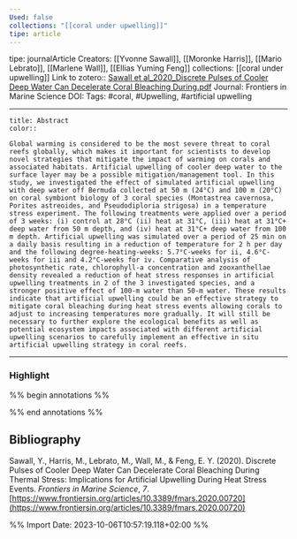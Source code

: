 ```yaml
---
Used: false
collections: "[[coral under upwelling]]"
tipe: article
---
```

tipe: journalArticle
Creators: [[Yvonne Sawall]], [[Moronke Harris]], [[Mario Lebrato]], [[Marlene Wall]], [[Ellias Yuming Feng]]
collections: [[coral under upwelling]]
Link to zotero:: [Sawall et al_2020_Discrete Pulses of Cooler Deep Water Can Decelerate Coral Bleaching During.pdf](zotero://select/library/items/5EN5HLJ5)
Journal: Frontiers in Marine Science
DOI: 
Tags: #coral, #Upwelling, #artificial upwelling

---
```ad-note
title: Abstract
color:: 

Global warming is considered to be the most severe threat to coral reefs globally, which makes it important for scientists to develop novel strategies that mitigate the impact of warming on corals and associated habitats. Artificial upwelling of cooler deep water to the surface layer may be a possible mitigation/management tool. In this study, we investigated the effect of simulated artificial upwelling with deep water off Bermuda collected at 50 m (24°C) and 100 m (20°C) on coral symbiont biology of 3 coral species (Montastrea cavernosa, Porites astreoides, and Pseudodiploria strigosa) in a temperature stress experiment. The following treatments were applied over a period of 3 weeks: (i) control at 28°C (ii) heat at 31°C, (iii) heat at 31°C+ deep water from 50 m depth, and (iv) heat at 31°C+ deep water from 100 m depth. Artificial upwelling was simulated over a period of 25 min on a daily basis resulting in a reduction of temperature for 2 h per day and the following degree-heating-weeks: 5.7°C-weeks for ii, 4.6°C-weeks for iii and 4.2°C-weeks for iv. Comparative analysis of photosynthetic rate, chlorophyll-a concentration and zooxanthellae density revealed a reduction of heat stress responses in artificial upwelling treatments in 2 of the 3 investigated species, and a stronger positive effect of 100-m water than 50-m water. These results indicate that artificial upwelling could be an effective strategy to mitigate coral bleaching during heat stress events allowing corals to adjust to increasing temperatures more gradually. It will still be necessary to further explore the ecological benefits as well as potential ecosystem impacts associated with different artificial upwelling scenarios to carefully implement an effective in situ artificial upwelling strategy in coral reefs.

```

---
### Highlight

%% begin annotations %%

%% end annotations %%

## Bibliography

Sawall, Y., Harris, M., Lebrato, M., Wall, M., & Feng, E. Y. (2020). Discrete Pulses of Cooler Deep Water Can Decelerate Coral Bleaching During Thermal Stress: Implications for Artificial Upwelling During Heat Stress Events. _Frontiers in Marine Science_, _7_. [https://www.frontiersin.org/articles/10.3389/fmars.2020.00720](https://www.frontiersin.org/articles/10.3389/fmars.2020.00720)

%% Import Date: 2023-10-06T10:57:19.118+02:00 %%
